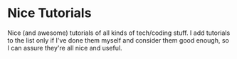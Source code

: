 # Nice Tutorials
Nice (and awesome) tutorials of all kinds of tech/coding stuff. I add tutorials to the list only if I've done them myself and consider them good enough, so I can assure they're all nice and useful.
